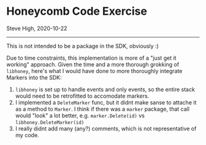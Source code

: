 # Honeycomb Code Exercise
Steve High, 2020-10-22

---
This is not intended to be a package in the SDK, obviously :)



Due to time constraints, this implementation is more of a "just get it working" approach.  Given the time and a more thorough grokking of `libhoney`, here's what I would have done to more thoroughly integrate Markers into the SDK:

1. `libhoney` is set up to handle events and only events, so the entire stack would need to be retrofitted to accomodate markers.
2. I implemented a `DeleteMarker` func, but it didnt make sanse to attache it as a method to `Marker`.  I think if there was a `marker` package, that call would "look" a lot better, e.g. `marker.Delete(id)` vs `libhoney.DeleteMarker(id)`
3. I really didnt add many (any?) comments, which is not representative of my code.

